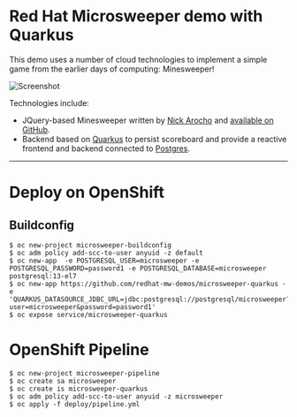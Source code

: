 Red Hat Microsweeper demo with Quarkus 
==========================

This demo uses a number of cloud technologies to implement a simple game from the earlier days of computing: Minesweeper!

![Screenshot](docs/microsweeper.png)

Technologies include:

* JQuery-based Minesweeper written by [Nick Arocho](http://www.nickarocho.com/) and [available on GitHub](https://github.com/nickarocho/minesweeper).
* Backend based on [Quarkus](https://quarkus.io) to persist scoreboard and provide a reactive frontend and backend connected to [Postgres](https://azure.microsoft.com/en-us/services/postgresql/).

-----------
# Deploy on OpenShift 

## Buildconfig
```
$ oc new-project microsweeper-buildconfig
$ oc adm policy add-scc-to-user anyuid -z default
$ oc new-app  -e POSTGRESQL_USER=microsweeper -e POSTGRESQL_PASSWORD=password1 -e POSTGRESQL_DATABASE=microsweeper postgresql:13-el7
$ oc new-app https://github.com/redhat-mw-demos/microsweeper-quarkus -e 'QUARKUS_DATASOURCE_JDBC_URL=jdbc:postgresql://postgresql/microsweeper?user=microsweeper&password=password1'
$ oc expose service/microsweeper-quarkus
```
# OpenShift Pipeline
```
$ oc new-project microsweeper-pipeline
$ oc create sa microsweeper
$ oc create is microsweeper-quarkus
$ oc adm policy add-scc-to-user anyuid -z microsweeper
$ oc apply -f deploy/pipeline.yml
```

